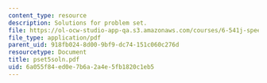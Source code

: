 ```yaml
---
content_type: resource
description: Solutions for problem set.
file: https://ol-ocw-studio-app-qa.s3.amazonaws.com/courses/6-541j-speech-communication-spring-2004/6a055f84ed0e7b6a2a4e5fb1820c1eb5_pset5soln.pdf
file_type: application/pdf
parent_uid: 918fb024-8d00-9bf9-dc74-151c060c276d
resourcetype: Document
title: pset5soln.pdf
uid: 6a055f84-ed0e-7b6a-2a4e-5fb1820c1eb5
---
```

